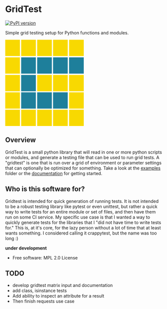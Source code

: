 # GridTest

[![PyPI version](https://badge.fury.io/py/gridtest.svg)](https://badge.fury.io/py/gridtest)

Simple grid testing setup for Python functions and modules.

![docs/assets/img/logo/gridtest.gif](docs/assets/img/logo/gridtest.gif)

## Overview 

GridTest is a small python library that will read in one or more python
scripts or modules, and generate a testing file that can be used to run grid
tests. A "gridtest" is one that is run over a grid of environment or parameter
settings that can optionally be optimized for something.
Take a look at the [examples](examples) folder or the 
[documentation](https://vsoch.github.io/gridtest) for getting started.

## Who is this software for?

Gridtest is intended for quick generation of running tests. It is not intended
to be a robust testing library like pytest or even unittest, but rather a quick
way to write tests for an entire module or set of files, and then have them
run on some CI service. My specific use case is that I wanted a way to quickly
generate tests for the libraries that I "did not have time to write tests for."
This is, at it's core, for the lazy person without a lot of time that at least
wants something. I considered calling it crappytest, but the name was too long :)

**under development**

 * Free software: MPL 2.0 License

## TODO

 - develop gridtest matrix input and documentation
 - add class, isinstance tests
 - Add ability to inspect an attribute for a result
 - Then finish requests use case
